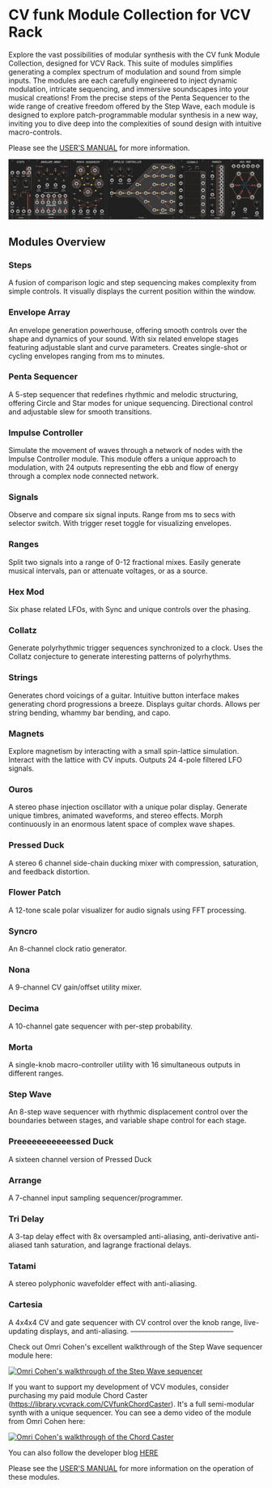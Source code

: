 # CV funk Module Collection for VCV Rack

Explore the vast possibilities of modular synthesis with the CV funk Module Collection, designed for VCV Rack. This suite of modules simplifies generating a complex spectrum of modulation and sound from simple inputs. The modules are each carefully engineered to inject dynamic modulation, intricate sequencing, and immersive soundscapes into your musical creations! From the precise steps of the Penta Sequencer to the wide range of creative freedom offered by the Step Wave, each module is designed to explore patch-programmable modular synthesis in a new way, inviting you to dive deep into the complexities of sound design with intuitive macro-controls.

Please see the [USER'S MANUAL](/img/CV_funk_Manual.pdf) for more information.

![Dark CV funk Module Panels](/img/darkmodules.png)

## Modules Overview

### Steps
A fusion of comparison logic and step sequencing makes complexity from simple controls. It visually displays the current position within the window.

### Envelope Array
An envelope generation powerhouse, offering smooth controls over the shape and dynamics of your sound. With six related envelope stages featuring adjustable slant and curve parameters. Creates single-shot or cycling envelopes ranging from ms to minutes.

### Penta Sequencer
A 5-step sequencer that redefines rhythmic and melodic structuring, offering Circle and Star modes for unique sequencing. Directional control and adjustable slew for smooth transitions.

### Impulse Controller
Simulate the movement of waves through a network of nodes with the Impulse Controller module. This module offers a unique approach to modulation, with 24 outputs representing the ebb and flow of energy through a complex node connected network.

### Signals
Observe and compare six signal inputs. Range from ms to secs with selector switch. With trigger reset toggle for visualizing envelopes.

### Ranges
Split two signals into a range of 0-12 fractional mixes. Easily generate musical intervals, pan or attenuate voltages, or as a source.

### Hex Mod
Six phase related LFOs, with Sync and unique controls over the phasing.

### Collatz
Generate polyrhythmic trigger sequences synchronized to a clock. Uses the Collatz conjecture to generate interesting patterns of polyrhythms.

### Strings
Generates chord voicings of a guitar. Intuitive button interface makes generating chord progressions a breeze. Displays guitar chords. Allows per string bending, whammy bar bending, and capo.

### Magnets
Explore magnetism by interacting with a small spin-lattice simulation. Interact with the lattice with CV inputs. Outputs 24 4-pole filtered LFO signals.

### Ouros
A stereo phase injection oscillator with a unique polar display. Generate unique timbres, animated waveforms, and stereo effects. Morph continuously in an enormous latent space of complex wave shapes.

### Pressed Duck
A stereo 6 channel side-chain ducking mixer with compression, saturation, and feedback distortion.

### Flower Patch
A 12-tone scale polar visualizer for audio signals using FFT processing.

### Syncro
An 8-channel clock ratio generator.

### Nona
A 9-channel CV gain/offset utility mixer.

### Decima
A 10-channel gate sequencer with per-step probability.

### Morta
A single-knob macro-controller utility with 16 simultaneous outputs in different ranges.

### Step Wave
An 8-step wave sequencer with rhythmic displacement control over the boundaries between stages, and variable shape control for each stage.

### Preeeeeeeeeeessed Duck
A sixteen channel version of Pressed Duck

### Arrange
A 7-channel input sampling sequencer/programmer.

### Tri Delay
A 3-tap delay effect with 8x oversampled anti-aliasing, anti-derivative anti-aliased tanh saturation, and lagrange fractional delays.

### Tatami
A stereo polyphonic wavefolder effect with anti-aliasing.

### Cartesia
A 4x4x4 CV and gate sequencer with CV control over the knob range, live-updating displays, and anti-aliasing.
–––––––––––––––––––––––––––––

Check out Omri Cohen's excellent walkthrough of the Step Wave sequencer module here:

[![Omri Cohen's walkthrough of the Step Wave sequencer](https://img.youtube.com/vi/LT-7bXAbz20/0.jpg)](https://www.youtube.com/watch?v=LT-7bXAbz20)

If you want to support my development of VCV modules, consider purchasing my paid module Chord Caster (https://library.vcvrack.com/CVfunkChordCaster). It's a full semi-modular synth with a unique sequencer. You can see a demo video of the module from Omri Cohen here:

[![Omri Cohen's walkthrough of the Chord Caster](https://img.youtube.com/vi/x65hqgAlfEA/0.jpg)](https://www.youtube.com/watch?v=x65hqgAlfEA)

You can also follow the developer blog <a href = "https://community.vcvrack.com/t/new-modules-by-cv-funk/">HERE</a>

Please see the [USER'S MANUAL](/img/CV_funk_Manual.pdf) for more information on the operation of these modules.

